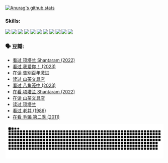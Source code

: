 
[![Anurag's github stats](https://github-readme-stats.vercel.app/api?username=w940853815)](https://github.com/anuraghazra/github-readme-stats)

### Skills:

<code><img height="32" src="https://cdn.jsdelivr.net/npm/simple-icons@v5/icons/python.svg"></code>
<code><img height="32" src="https://cdn.jsdelivr.net/npm/simple-icons@v5/icons/javascript.svg"></code>
<code><img height="32" src="https://cdn.jsdelivr.net/npm/simple-icons@v5/icons/django.svg"></code>
<code><img height="32" src="https://cdn.jsdelivr.net/npm/simple-icons@v5/icons/flask.svg"></code>
<code><img height="32" src="https://cdn.jsdelivr.net/npm/simple-icons@v5/icons/vuetify.svg"></code>
<code><img height="32" src="https://cdn.jsdelivr.net/npm/simple-icons@v5/icons/git.svg"></code>
<code><img height="32" src="https://cdn.jsdelivr.net/npm/simple-icons@v5/icons/docker.svg"></code>
<code><img height="32" src="https://cdn.jsdelivr.net/npm/simple-icons@v5/icons/postgresql.svg"></code>
<code><img height="32" src="https://cdn.jsdelivr.net/npm/simple-icons@v5/icons/elasticsearch.svg"></code>
<code><img height="32" src="https://cdn.jsdelivr.net/npm/simple-icons@v5/icons/macos.svg"></code>
<code><img height="32" src="https://cdn.jsdelivr.net/npm/simple-icons@v5/icons/linux.svg"></code>

### 🗣 豆瓣:

<!-- DOUBAN-ACTIVITIES:START -->
- [看过 项塔兰 Shantaram‎ (2022)](https://www.douban.com/people/136069238/status/4387849946/?_i=96133659)
- [看过 我爱你！‎ (2023)](https://www.douban.com/people/136069238/status/4385556252/?_i=96133659)
- [在读 告别百年激进](https://www.douban.com/people/136069238/status/4374953075/?_i=96133659)
- [读过 山茶文具店](https://www.douban.com/people/136069238/status/4374952154/?_i=96133659)
- [看过 八角笼中‎ (2023)](https://www.douban.com/people/136069238/status/4367541707/?_i=96133659)
- [在看 项塔兰 Shantaram‎ (2022)](https://www.douban.com/people/136069238/status/4365497032/?_i=96133659)
- [在读 山茶文具店](https://www.douban.com/people/136069238/status/4364620725/?_i=96133659)
- [读过 项塔兰](https://www.douban.com/people/136069238/status/4364620288/?_i=96133659)
- [看过 老井‎ (1986)](https://www.douban.com/people/136069238/status/4362366672/?_i=96133659)
- [在看 毛骗 第二季‎ (2011)](https://www.douban.com/people/136069238/status/4355752869/?_i=96133659)
<!-- DOUBAN-ACTIVITIES:END -->


![Snake animation](https://raw.githubusercontent.com/w940853815/w940853815/output/github-contribution-grid-snake.svg)

<!--
**w940853815/w940853815** is a ✨ _special_ ✨ repository because its `README.md` (this file) appears on your GitHub profile.

Here are some ideas to get you started:

- 🔭 I’m currently working on ...
- 🌱 I’m currently learning ...
- 👯 I’m looking to collaborate on ...
- 🤔 I’m looking for help with ...
- 💬 Ask me about ...
- 📫 How to reach me: ...
- 😄 Pronouns: ...
- ⚡ Fun fact: ...
-->

